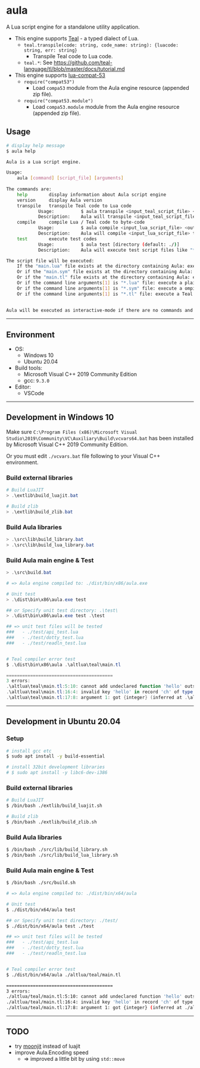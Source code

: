 # aula

A Lua script engine for a standalone utility application.

- This engine supports [Teal](https://github.com/teal-language/tl) - a typed dialect of Lua.
    - `teal.transpile(code: string, code_name: string): {luacode: string, err: string}`
        - Transpile Teal code to Lua code.
    - `teal.*`: See https://github.com/teal-language/tl/blob/master/docs/tutorial.md
- This engine supports [lua-compat-53](https://github.com/keplerproject/lua-compat-5.3)
    - `require("compat53")`
        - Load `compa53` module from the Aula engine resource (appended zip file). 
    - `require("compat53.module")`
        - Load `compa53.module` module from the Aula engine resource (appended zip file).

## Usage

```bash
# display help message
$ aula help

Aula is a Lua script engine.

Usage:
    aula [command] [script_file] [arguments]
    
The commands are:
    help        display information about Aula script engine
    version     display Aula version
    transpile   transpile Teal code to Lua code
            Usage:          $ aula transpile <input_teal_script_file> <output_lua_script_file>
            Description:    Aula will transpile <input_teal_script_file> to <output_lua_script_file>
    compile     compile Lua / Teal code to byte-code
            Usage:          $ aula compile <input_lua_script_file> <output_byte_code_file>
            Description:    Aula will compile <input_lua_script_file> to <output_byte_code_file>
    test        execute test codes
            Usage:          $ aula test [directory (default: ./)]
            Description:    Aula will execute test script files like "*_test.lua", "*_test.tl" in the <directory> and the sub directories

The script file will be executed:
    If the "main.lua" file exists at the directory containing Aula: execute a plain Lua script file
    Or if the "main.sym" file exists at the directory containing Aula: execute a compiled Lua byte-code file
    Or if the "main.tl" file exists at the directory containing Aula: execute a Teal script file
    Or if the command line arguments[1] is "*.lua" file: execute a plain Lua script file
    Or if the command line arguments[1] is "*.sym" file: execute a ompiled Lua byte-code file
    Or if the command line arguments[1] is "*.tl" file: execute a Teal script file
    
    
Aula will be executed as interactive-mode if there are no commands and script files.
```

***

## Environment

- OS:
    - Windows 10
    - Ubuntu 20.04
- Build tools:
    - Microsoft Visual C++ 2019 Community Edition
    - gcc: `9.3.0`
- Editor:
    - VSCode

***

## Development in Windows 10

Make sure `C:\Program Files (x86)\Microsoft Visual Studio\2019\Community\VC\Auxiliary\Build\vcvars64.bat` has been installed by Microsoft Visual C++ 2019 Community Edition.

Or you must edit `./vcvars.bat` file following to your Visual C++ environment.

### Build external libraries
```powershell
# Build LuaJIT
> .\extlib\build_luajit.bat

# Build zlib
> .\extlib\build_zlib.bat
```

### Build Aula libraries
```powershell
> .\src\lib\build_library.bat
> .\src\lib\build_lua_library.bat
```

### Build Aula main engine & Test
```powershell
> .\src\build.bat

# => Aula engine compiled to: ./dist/bin/x86/aula.exe

# Unit test
> .\dist\bin\x86\aula.exe test

## or Specify unit test directory: .\test\
> .\dist\bin\x86\aula.exe test .\test

## => unit test files will be tested
###   - ./test/api_test.lua
###   - ./test/dotty_test.lua
###   - ./test/readln_test.lua


# Teal compiler error test
$ .\dist\bin\x86\aula .\altlua\teal\main.tl

========================================
3 errors:
.\altlua\teal\main.tl:5:10: cannot add undeclared function 'hello' outside of the scope where 'Character' was originally declared
.\altlua\teal\main.tl:16:4: invalid key 'hello' in record 'ch' of type Character
.\altlua\teal\main.tl:17:8: argument 1: got {integer} (inferred at .\altlua\teal\main.tl:17:9), expected Move
```

***

## Development in Ubuntu 20.04

### Setup
```bash
# install gcc etc
$ sudo apt install -y build-essential

# install 32bit development libraries
# $ sudo apt install -y libc6-dev-i386
```

### Build external libraries
```bash
# Build LuaJIT
$ /bin/bash ./extlib/build_luajit.sh

# Build zlib
$ /bin/bash ./extlib/build_zlib.sh
```

### Build Aula libraries
```bash
$ /bin/bash ./src/lib/build_library.sh
$ /bin/bash ./src/lib/build_lua_library.sh
```

### Build Aula main engine & Test
```bash
$ /bin/bash ./src/build.sh

# => Aula engine compiled to: ./dist/bin/x64/aula

# Unit test
$ ./dist/bin/x64/aula test

## or Specify unit test directory: ./test/
$ ./dist/bin/x64/aula test ./test

## => unit test files will be tested
###   - ./test/api_test.lua
###   - ./test/dotty_test.lua
###   - ./test/readln_test.lua


# Teal compiler error test
$ ./dist/bin/x64/aula ./altlua/teal/main.tl

========================================
3 errors:
./altlua/teal/main.tl:5:10: cannot add undeclared function 'hello' outside of the scope where 'Character' was originally declared
./altlua/teal/main.tl:16:4: invalid key 'hello' in record 'ch' of type Character
./altlua/teal/main.tl:17:8: argument 1: got {integer} (inferred at ./altlua/teal/main.tl:17:9), expected Move
```

***

## TODO

- try [moonjit](https://github.com/moonjit/moonjit) instead of luajit
- improve Aula.Encoding speed
    - => improved a little bit by using `std::move`
